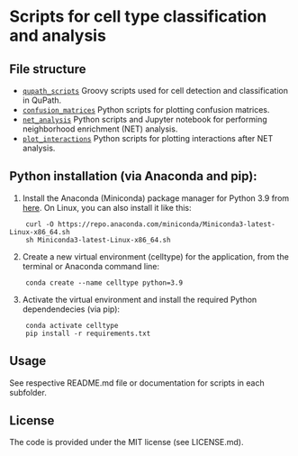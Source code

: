 # Scripts for cell type classification and analysis


## File structure

- [`qupath_scripts`](qupath_scripts) Groovy scripts used for cell detection and classification in QuPath.
- [`confusion_matrices`](confusion_matrices) Python scripts for plotting confusion matrices.
- [`net_analysis`](net_analysis) Python scripts and Jupyter notebook for performing neighborhood enrichment (NET) analysis.
- [`plot_interactions`](plot_interactions) Python scripts for plotting interactions after NET analysis.


## Python installation (via Anaconda and pip):

1. Install the Anaconda (Miniconda) package manager for Python 3.9 from [here](https://docs.conda.io/en/latest/miniconda.html). On Linux, you can also install it like this:
```
    curl -O https://repo.anaconda.com/miniconda/Miniconda3-latest-Linux-x86_64.sh  
    sh Miniconda3-latest-Linux-x86_64.sh
```
2. Create a new virtual environment (celltype) for the application, from the terminal or Anaconda command line:
```
    conda create --name celltype python=3.9
```
3. Activate the virtual environment and install the required Python dependendecies (via pip):
```
    conda activate celltype
    pip install -r requirements.txt
```


## Usage

See respective README.md file or documentation for scripts in each subfolder.


## License

The code is provided under the MIT license (see LICENSE.md).
